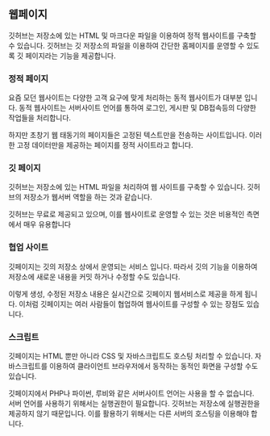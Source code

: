 ## 웹페이지
깃허브는 저장소에 있는 HTML 및 마크다운 파일을 이용하여 정적 웹사이트를 구축할 수 있습니다. 
깃허브는 깃 저장소의 파일을 이용하여 간단한 홈페이지를 운영할 수 있도록 깃 페이지라는 기능을 제공합니다.

### 정적 페이지
요즘 모던 웹사이트는 다양한 고객 요구에 맞게 처리하는 동적 웹사이트가 대부분 입니다. 동적 웹사이트는 서버사이트 언어를 통하여 로그인, 게시판 및 DB접속등의 다양한 작업들을 처리합니다.

하지만 초창기 웹 태동기의 페이지들은 고정된 텍스트만을 전송하는 사이트입니다. 이러한 고정 데이터만을 제공하는 페이지를 정적 사이트라고 합니다.

### 깃 페이지
깃허브는 저장소에 있는 HTML 파일을 처리하여 웹 사이트를 구축할 수 있습니다. 깃허브의 저장소가 웹서버 역할을 하는 것과 같습니다.

깃허브는 무료로 제공되고 있으며, 이를 웹사이트로 운영할 수 있는 것은 비용적인 측면에서 매우 유용합니다

### 협업 사이트
깃페이지는 깃의 저장소 상에서 운영되는 서비스 입니다. 따라서 깃의 기능을 이용하여 저장소에 새로운 내용을 커밋 하거나 수정할 수도 있습니다.

이렇게 생성, 수정된 저장소 내용은 실시간으로 깃페이지 웹서비스로 제공을 하게 됩니다. 이처럼 깃페이지는 여러 사람들이 협업하여 웹사이트를 구성할 수 있는 장점도 있습니다.

### 스크립트
깃페이지는 HTML 뿐만 아니라 CSS 및 자바스크립트도 호스팅 처리할 수 있습니다. 자바스크립트를 이용하여 클라이언트 브라우저에서 동작하는 동적인 화면을 구성할 수도 있습니다.

깃페이지에서 PHP나 파이썬, 루비와 같은 서버사이트 언어는 사용을 할 수 없습니다. 서버 언어를 사용하기 위해서는 실행권한이 필요합니다. 깃허브는 저장소에 실행권한을 제공하지 않기 때문입니다. 이를 활용하기 위해서는 다른 서버의 호스팅을 이용해야 합니다.

